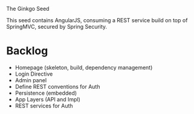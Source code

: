 The Ginkgo Seed

This seed contains AngularJS, consuming a REST service build on top of SpringMVC, secured by Spring Security.

Backlog
=======
* Homepage (skeleton, build, dependency management)
* Login Directive
* Admin panel
* Define REST conventions for Auth
* Persistence (embedded)
* App Layers (API and Impl)
* REST services for Auth
